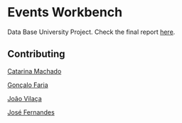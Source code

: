 # Events Workbench

Data Base University Project. Check the final report [here](https://github.com/Goncalo-Faria/BD-EventsWorkbench/blob/report/BD-2018%20-%20Entrega%20do%20Trabalho%20Pratico%202%20(Grupo%2018).pdf).

## Contributing

[Catarina Machado](https://github.com/catarinamachado)

[Gonçalo Faria](https://github.com/Goncalo-Faria)

[João Vilaça](https://github.com/machadovilaca)

[José Fernandes](https://github.com/Felfit)
